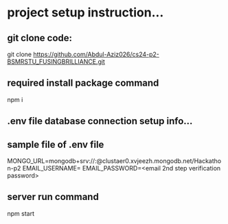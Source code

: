 # project setup instruction...

## git clone code:

git clone https://github.com/Abdul-Aziz026/cs24-p2-BSMRSTU_FUSINGBRILLIANCE.git

## required install package command
npm i




## .env file database connection setup info...
## sample file of .env file
MONGO_URL=mongodb+srv://<username>:<password>@clustaer0.xvjeezh.mongodb.net/Hackathon-p2
EMAIL_USERNAME=<email address>
EMAIL_PASSWORD=<email 2nd step verification password>



## server run command
npm start

